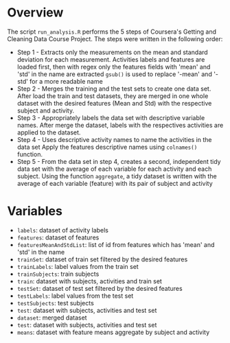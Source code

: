 # Overview

The script `run_analysis.R` performs the 5 steps of Coursera's Getting and Cleaning Data Course Project. The steps were written in the following order:

* Step 1 - Extracts only the measurements on the mean and standard deviation for each measurement.
  Activities labels and features are loaded first, then with regex only the features fields with 'mean' and 'std' in the name are extracted
`gsub()` is used to replace '-mean' and '-std' for a more readable name
* Step 2 - Merges the training and the test sets to create one data set.
  After load the train and test datasets, they are merged in one whole dataset with the desired features (Mean and Std) with the respective subject and activity.
* Step 3 - Appropriately labels the data set with descriptive variable names.
  After merge the dataset, labels with the respectives activities are applied to the dataset.
* Step 4 - Uses descriptive activity names to name the activities in the data set
  Apply the features descriptive names using `colnames()` function.
* Step 5 - From the data set in step 4, creates a second, independent tidy data set with the average of each variable for each activity and each subject.
  Using the function `aggregate`, a tidy dataset is written with the average of each variable (feature) with its pair of subject and activity

# Variables

* `labels`: dataset of activity labels
* `features`: dataset of features
* `featuresMeanAndStdList`: list of id from features which has 'mean' and 'std' in the name
* `trainSet`: dataset of train set filtered by the desired features
* `trainLabels`: label values from the train set
* `trainSubjects`: train subjects
* `train`: dataset with subjects, activities and train set
* `testSet`: dataset of test set filtered by the desired features
* `testLabels`: label values from the test set
* `testSubjects`: test subjects
* `test`: dataset with subjects, activities and test set
* `dataset`: merged dataset
* `test`: dataset with subjects, activities and test set
* `means`: dataset with feature means aggregate by subject and activity


